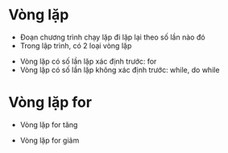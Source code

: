 # Vòng lặp

- Đoạn chương trình chạy lặp đi lặp lại theo số lần nào đó
- Trong lập trình, có 2 loại vòng lặp

* Vòng lặp có số lần lặp xác định trước: for
* Vòng lặp có số lần lặp không xác định trước: while, do while

# Vòng lặp for

- Vòng lặp for tăng

- Vòng lặp for giảm
